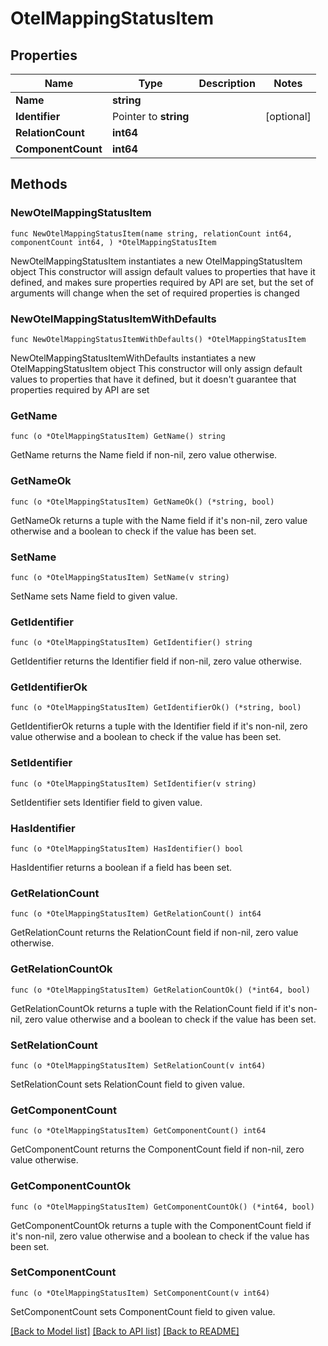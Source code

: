 # OtelMappingStatusItem

## Properties

Name | Type | Description | Notes
------------ | ------------- | ------------- | -------------
**Name** | **string** |  | 
**Identifier** | Pointer to **string** |  | [optional] 
**RelationCount** | **int64** |  | 
**ComponentCount** | **int64** |  | 

## Methods

### NewOtelMappingStatusItem

`func NewOtelMappingStatusItem(name string, relationCount int64, componentCount int64, ) *OtelMappingStatusItem`

NewOtelMappingStatusItem instantiates a new OtelMappingStatusItem object
This constructor will assign default values to properties that have it defined,
and makes sure properties required by API are set, but the set of arguments
will change when the set of required properties is changed

### NewOtelMappingStatusItemWithDefaults

`func NewOtelMappingStatusItemWithDefaults() *OtelMappingStatusItem`

NewOtelMappingStatusItemWithDefaults instantiates a new OtelMappingStatusItem object
This constructor will only assign default values to properties that have it defined,
but it doesn't guarantee that properties required by API are set

### GetName

`func (o *OtelMappingStatusItem) GetName() string`

GetName returns the Name field if non-nil, zero value otherwise.

### GetNameOk

`func (o *OtelMappingStatusItem) GetNameOk() (*string, bool)`

GetNameOk returns a tuple with the Name field if it's non-nil, zero value otherwise
and a boolean to check if the value has been set.

### SetName

`func (o *OtelMappingStatusItem) SetName(v string)`

SetName sets Name field to given value.


### GetIdentifier

`func (o *OtelMappingStatusItem) GetIdentifier() string`

GetIdentifier returns the Identifier field if non-nil, zero value otherwise.

### GetIdentifierOk

`func (o *OtelMappingStatusItem) GetIdentifierOk() (*string, bool)`

GetIdentifierOk returns a tuple with the Identifier field if it's non-nil, zero value otherwise
and a boolean to check if the value has been set.

### SetIdentifier

`func (o *OtelMappingStatusItem) SetIdentifier(v string)`

SetIdentifier sets Identifier field to given value.

### HasIdentifier

`func (o *OtelMappingStatusItem) HasIdentifier() bool`

HasIdentifier returns a boolean if a field has been set.

### GetRelationCount

`func (o *OtelMappingStatusItem) GetRelationCount() int64`

GetRelationCount returns the RelationCount field if non-nil, zero value otherwise.

### GetRelationCountOk

`func (o *OtelMappingStatusItem) GetRelationCountOk() (*int64, bool)`

GetRelationCountOk returns a tuple with the RelationCount field if it's non-nil, zero value otherwise
and a boolean to check if the value has been set.

### SetRelationCount

`func (o *OtelMappingStatusItem) SetRelationCount(v int64)`

SetRelationCount sets RelationCount field to given value.


### GetComponentCount

`func (o *OtelMappingStatusItem) GetComponentCount() int64`

GetComponentCount returns the ComponentCount field if non-nil, zero value otherwise.

### GetComponentCountOk

`func (o *OtelMappingStatusItem) GetComponentCountOk() (*int64, bool)`

GetComponentCountOk returns a tuple with the ComponentCount field if it's non-nil, zero value otherwise
and a boolean to check if the value has been set.

### SetComponentCount

`func (o *OtelMappingStatusItem) SetComponentCount(v int64)`

SetComponentCount sets ComponentCount field to given value.



[[Back to Model list]](../README.md#documentation-for-models) [[Back to API list]](../README.md#documentation-for-api-endpoints) [[Back to README]](../README.md)


